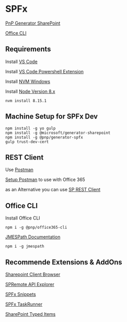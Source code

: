 # SPFx

[PnP Generator SharePoint](https://pnp.github.io/generator-spfx/)

[Office CLI](https://pnp.github.io/office365-cli/)

## Requirements

Install [VS Code](https://code.visualstudio.com/download)

Install [VS Code Powershell Extension](https://marketplace.visualstudio.com/items?itemName=ms-vscode.PowerShell)

Install [NVM Windows](https://github.com/coreybutler/nvm-windows)

Install [Node Version 8.x](https://nodejs.org/en/download/releases/)

```
nvm install 8.15.1
```

## Machine Setup for SPFx Dev

```
npm install -g yo gulp
npm install -g @microsoft/generator-sharepoint
npm install -g @pnp/generator-spfx
gulp trust-dev-cert
```

## REST Client

Use [Postman](https://www.getpostman.com/)

[Setup Postman](https://blogs.msdn.microsoft.com/emeamsgdev/2018/08/03/querying-the-office-365-management-apis-using-postman/) to use with Office 365

as an Alternative you can use [SP REST Client](https://marketplace.visualstudio.com/items?itemName=s-kainet.rest-client)

## Office CLI

Install Office CLI

```
npm i -g @pnp/office365-cli
```

[JMESPath Documentation](http://jmespath.org/)

```
npm i -g jmespath
```

## Recommende Extensions & AddOns

[Sharepoint Client Browser](https://github.com/bramdejager/spcb)

[SPRemote API Explorer](https://marketplace.visualstudio.com/items?itemName=SteveCurranMVP.SPRemoteAPIExplorer)

[SPFx Snippets](https://marketplace.visualstudio.com/items?itemName=eliostruyf.spfx-snippets)

[SPFx TaskRunner](https://marketplace.visualstudio.com/items?itemName=eliostruyf.vscode-spfx-task-runner)

[SharePoint Typed Items](https://marketplace.visualstudio.com/items?itemName=s-kainet.sharepoint-typed-item)

